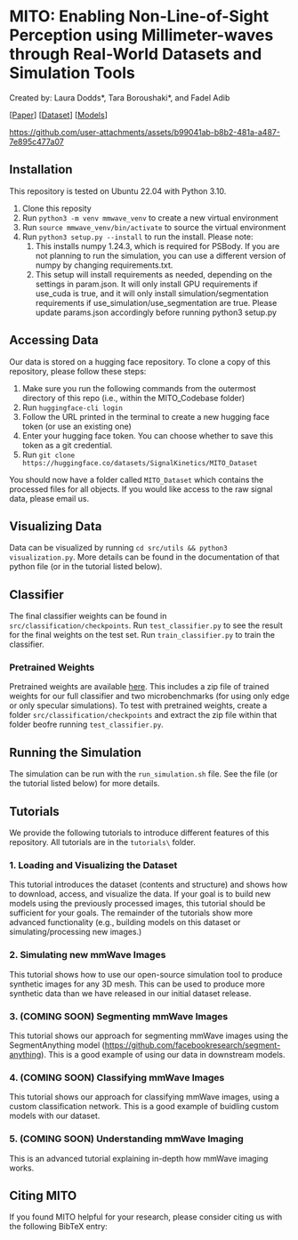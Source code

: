 # MITO: Enabling Non-Line-of-Sight Perception using Millimeter-waves through Real-World Datasets and Simulation Tools

Created by: Laura Dodds*, Tara Boroushaki*, and Fadel Adib

[[Paper](www.google.com)] [[Dataset](https://huggingface.co/datasets/SignalKinetics/MITO_Dataset)] [[Models](https://drive.google.com/file/d/1WzkjCBq-tK-8Il-dCjyOuNZ_oeNgd8AV/view?usp=sharing)]


https://github.com/user-attachments/assets/b99041ab-b8b2-481a-a487-7e895c477a07



## Installation
This repository is tested on Ubuntu 22.04 with Python 3.10. 

1. Clone this reposity
2. Run `python3 -m venv mmwave_venv` to create a new virtual environment
3. Run `source mmwave_venv/bin/activate` to source the virtual environment
4. Run `python3 setup.py --install` to run the install. Please note:
    1. This installs numpy 1.24.3, which is required for PSBody. If you are not planning to run the simulation, you can use a different version of numpy by changing requirements.txt.
    2. This setup will install requirements as needed, depending on the settings in param.json. It will only install GPU requirements if use_cuda is true, and it will only install simulation/segmentation requirements if use_simulation/use_segmentation are true. Please update params.json accordingly before running python3 setup.py

## Accessing Data
Our data is stored on a hugging face repository. To clone a copy of this repository, please follow these steps:

1. Make sure you run the following commands from the outermost directory of this repo (i.e., within the MITO_Codebase folder)
2. Run `huggingface-cli login`
3. Follow the URL printed in the terminal to create a new hugging face token (or use an existing one)
4. Enter your hugging face token. You can choose whether to save this token as a git credential.  
5. Run `git clone https://huggingface.co/datasets/SignalKinetics/MITO_Dataset`

You should now have a folder called `MITO_Dataset` which contains the processed files for all objects. If you would like access to the raw signal data, please email us.

## Visualizing Data
Data can be visualized by running `cd src/utils && python3 visualization.py`. More details can be found in the documentation of that python file (or in the tutorial listed below).

## Classifier
The final classifier weights can be found in `src/classification/checkpoints`. Run `test_classifier.py` to see the result for the final weights on the test set. Run `train_classifier.py` to train the classifier. 

### Pretrained Weights
Pretrained weights are available [here](https://drive.google.com/file/d/1WzkjCBq-tK-8Il-dCjyOuNZ_oeNgd8AV/view?usp=sharing).
This includes a zip file of trained weights for our full classifier and two microbenchmarks (for using only edge or only specular simulations). To test with pretrained weights, create a folder `src/classification/checkpoints` and extract the zip file within that folder beofre running `test_classifier.py`.  

## Running the Simulation
The simulation can be run with the `run_simulation.sh` file. See the file (or the tutorial listed below) for more details. 

## Tutorials 
We provide the following tutorials to introduce different features of this repository. All tutorials are in the `tutorials\` folder.

### 1. Loading and Visualizing the Dataset
This tutorial introduces the dataset (contents and structure) and shows how to download, access, and visualize the data. If your goal is to build new models using the previously processed images, this tutorial should be sufficient for your goals. The remainder of the tutorials show more advanced functionality (e.g., building models on this dataset or simulating/processing new images.)

### 2. Simulating new mmWave Images
This tutorial shows how to use our open-source simulation tool to produce synthetic images for any 3D mesh. This can be used to produce more synthetic data than we have released in our initial dataset release. 

### 3. (COMING SOON) Segmenting mmWave Images
This tutorial shows our approach for segmenting mmWave images using the SegmentAnything model (https://github.com/facebookresearch/segment-anything). This is a good example of using our data in downstream models.

### 4. (COMING SOON) Classifying mmWave Images
This tutorial shows our approach for classifying mmWave images, using a custom classification network. This is a good example of buidling custom models with our dataset. 

### 5. (COMING SOON) Understanding mmWave Imaging
This is an advanced tutorial explaining in-depth how mmWave imaging works. 


## Citing MITO
If you found MITO helpful for your research, please consider citing us with the following BibTeX entry:





